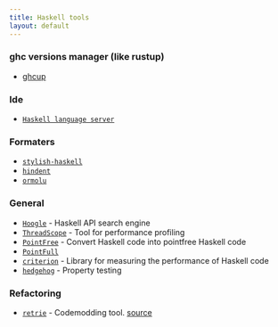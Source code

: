 ```yaml
---
title: Haskell tools
layout: default
---
```

###  ghc versions manager (like rustup)
* [ghcup](https://gitlab.haskell.org/haskell/ghcup-hs)  

### Ide
* [`Haskell language server`](https://github.com/haskell/haskell-language-server)

### Formaters
* [`stylish-haskell`](https://github.com/jaspervdj/stylish-haskell) 
* [`hindent`](https://github.com/chrisdone/hindent)
* [`ormolu`](https://github.com/tweag/ormolu)

### General
* [`Hoogle`](https://hoogle.haskell.org/) - Haskell API search engine
* [`ThreadScope`](https://wiki.haskell.org/ThreadScope) - Tool for performance profiling 
* [`PointFree`](http://pointfree.io/) - Convert Haskell code into pointfree Haskell code
* [`PointFull`](https://github.com/23Skidoo/pointful)
* [`criterion`](https://github.com/bos/criterion) - Library for measuring the performance of Haskell code
* [`hedgehog`](https://github.com/hedgehogqa/haskell-hedgehog) - Property testing

### Refactoring
* [`retrie`](https://github.com/facebookincubator/retrie/) - Codemodding tool. [source](https://engineering.fb.com/open-source/retrie/)  
